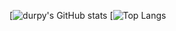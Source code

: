 [![durpy's GitHub stats](https://github-readme-stats.vercel.app/api?username=iDurpyDude12&theme=cobalt)
[![Top Langs](https://github-readme-stats.vercel.app/api/top-langs/?username=iDurpyDude12&theme=cobalt&size_weight=0.5&count_weight=0.5)
